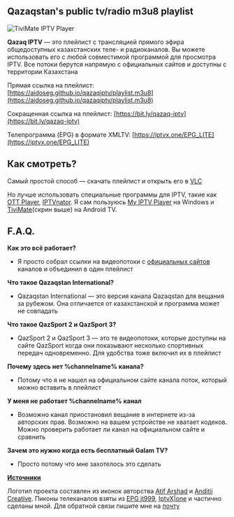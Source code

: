 ## Qazaqstan's public tv/radio m3u8 playlist

![TiviMate IPTV Player](https://aidoseg.github.io/qazaqiptv/assets/img/tivimate.png)

**Qazaq IPTV** — это плейлист с трансляцией прямого эфира общедоступных казахстанских теле- и радиоканалов. Вы можете использовать его с любой совместимой программой для просмотра IPTV. Все потоки берутся напрямую с официальных сайтов и доступны с территории Казахстана

Прямая ссылка на плейлист:
[https://aidoseg.github.io/qazaqiptv/playlist.m3u8](https://aidoseg.github.io/qazaqiptv/playlist.m3u8)

Сокращенная ссылка на плейлист:
[https://bit.ly/qazaq-iptv](https://bit.ly/qazaq-iptv)

Телепрограмма (EPG) в формате XMLTV: 
[https://iptvx.one/EPG_LITE](https://iptvx.one/EPG_LITE)



## Как смотреть?

Самый простой способ — скачать плейлист и открыть его в [VLC](https://www.videolan.org/vlc/)

Но лучше использовать специальные программы для IPTV, такие как [OTT Player](https://ottplayer.tv/soft), [IPTVnator](https://github.com/4gray/iptvnator/releases). Я сам пользуюсь [My IPTV Player](https://apps.microsoft.com/store/detail/myiptv-player/9PJJ2NMBF0TR?hl=en-us&gl=US) на Windows и [TiviMate](https://play.google.com/store/apps/details?id=ar.tvplayer.tv)(скрин выше) на Android TV.

## F.A.Q.

**Как это всё работает?**
- Я просто собрал ссылки на видеопотоки с [официальных сайтов](./sources.html) каналов и объединил в один плейлист

**Что такое Qazaqstan International?**
- Qazaqstan International — это версия канала Qazaqstan для вещания за рубежом. Она отличается от казахстанской и программа может не совпадать

**Что такое QazSport 2 и QazSport 3?**
- QazSport 2 и QazSport 3 — это те видеопотоки, которые доступны на сайте QazSport когда они показывают несколько спортивных передач одновременно. Для удобства тоже включил их в плейлист

**Почему здесь нет %channelname% канала?**
- Потому что я не нашел на официальном сайте канала поток, который можно вставить в плейлист

**У меня не работает  %channelname% канал**
- Возможно канал приостановил вещание в интернете из-за авторских прав. Возможно на вашем устройстве не хватает кодеков. Можно проверить работает ли канал на официальном сайте и сравнить

**Зачем это нужно когда есть бесплатный Galam TV?**
- Просто потому что мне захотелось это сделать

**[Источники](./sources.html)**

Логотип проекта составлен из иконок авторства [Atif Arshad](https://www.flaticon.com/authors/Atif-Arshad) и [Anditii Creative](https://www.flaticon.com/authors/anditii-creative). Пиконы телеканалов взяты из [EPG it999](https://epg.it999.ru/), [IptvX|one](https://epg.iptvx.one/) и частично сделаны мной. Для обратной связи пишите мне на [почту](mailto:aidos.kapanov@gmail.com)

